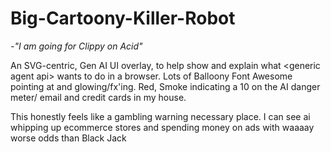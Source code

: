 # Big-Cartoony-Killer-Robot

*-"I am going for Clippy on Acid"*

An SVG-centric, Gen AI UI overlay, to help show and explain what &lt;generic agent api> wants to do in a browser. Lots of Balloony Font Awesome pointing at and glowing/fx'ing. Red, Smoke indicating a 10 on the AI danger meter/ email and credit cards in my house. 

This honestly feels like a gambling warning necessary place. I can see ai whipping up ecommerce stores and spending money on ads with waaaay worse odds than Black Jack
